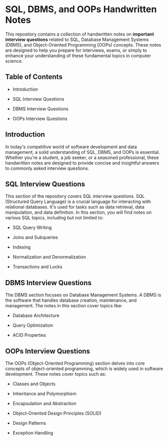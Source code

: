 # SQL, DBMS, and OOPs Handwritten Notes

This repository contains a collection of handwritten notes on __important interview questions__ related to SQL, Database Management Systems (DBMS), and Object-Oriented Programming (OOPs) concepts. These notes are designed to help you prepare for interviews, exams, or simply to enhance your understanding of these fundamental topics in computer science.

## Table of Contents

- Introduction

- SQL Interview Questions

- DBMS Interview Questions

- OOPs Interview Questions


## Introduction

In today's competitive world of software development and data management, a solid understanding of SQL, DBMS, and OOPs is essential. Whether you're a student, a job seeker, or a seasoned professional, these handwritten notes are designed to provide concise and insightful answers to commonly asked interview questions.

## SQL Interview Questions

This section of the repository covers SQL interview questions. SQL (Structured Query Language) is a crucial language for interacting with relational databases. It's used for tasks such as data retrieval, data manipulation, and data definition. In this section, you will find notes on various SQL topics, including but not limited to:

- SQL Query Writing

- Joins and Subqueries

- Indexing

- Normalization and Denormalization

- Transactions and Locks

## DBMS Interview Questions

The DBMS section focuses on Database Management Systems. A DBMS is the software that handles database creation, maintenance, and management. The notes in this section cover topics like:

- Database Architecture

- Query Optimization

- ACID Properties


## OOPs Interview Questions

The OOPs (Object-Oriented Programming) section delves into core concepts of object-oriented programming, which is widely used in software development. These notes cover topics such as:

- Classes and Objects

- Inheritance and Polymorphism

- Encapsulation and Abstraction

- Object-Oriented Design Principles (SOLID)

- Design Patterns

- Exception Handling


